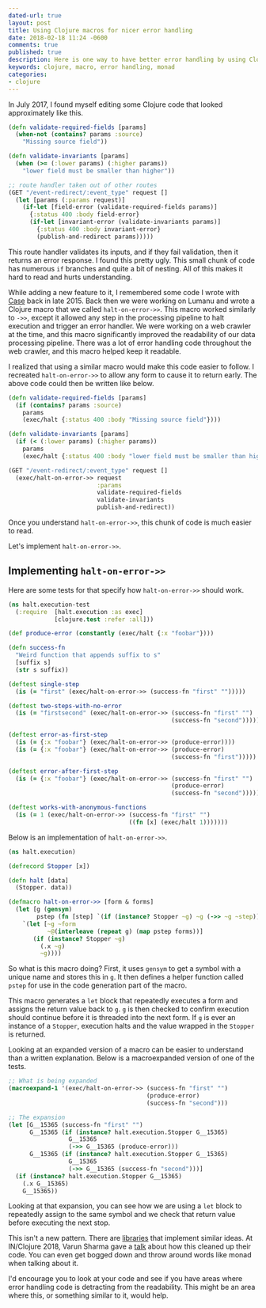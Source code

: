 ```yaml
---
dated-url: true
layout: post
title: Using Clojure macros for nicer error handling
date: 2018-02-18 11:24 -0600
comments: true
published: true
description: Here is one way to have better error handling by using Clojure macros
keywords: clojure, macro, error handling, monad
categories:
- clojure
---
```


In July 2017, I found myself editing some Clojure code that looked approximately like this.

```clojure
(defn validate-required-fields [params]
  (when-not (contains? params :source)
    "Missing source field"))

(defn validate-invariants [params]
  (when (>= (:lower params) (:higher params))
    "lower field must be smaller than higher"))

;; route handler taken out of other routes
(GET "/event-redirect/:event_type" request []
  (let [params (:params request)]
    (if-let [field-error (validate-required-fields params)]
      {:status 400 :body field-error}
      (if-let [invariant-error (validate-invariants params)]
        {:status 400 :body invariant-error}
        (publish-and-redirect params)))))
```

This route handler validates its inputs, and if they fail validation, then it returns an error response.
I found this pretty ugly.
This small chunk of code has numerous `if` branches and quite a bit of nesting.
All of this makes it hard to read and hurts understanding.

While adding a new feature to it, I remembered some code I wrote with [Case](https://github.com/snoe) back in late 2015.
Back then we were working on Lumanu and wrote a Clojure macro that we called `halt-on-error->>`.
This macro worked similarly to `->>`, except it allowed any step in the processing pipeline to halt execution and trigger an error handler.
We were working on a web crawler at the time, and this macro significantly improved the readability of our data processing pipeline.
There was a lot of error handling code throughout the web crawler, and this macro helped keep it readable.

I realized that using a similar macro would make this code easier to follow.
I recreated `halt-on-error->>` to allow any form to cause it to return early.
The above code could then be written like below.

```clojure
(defn validate-required-fields [params]
  (if (contains? params :source)
    params
    (exec/halt {:status 400 :body "Missing source field"})))

(defn validate-invariants [params]
  (if (< (:lower params) (:higher params))
    params
    (exec/halt {:status 400 :body "lower field must be smaller than higher"})))

(GET "/event-redirect/:event_type" request []
  (exec/halt-on-error->> request
                         :params
                         validate-required-fields
                         validate-invariants
                         publish-and-redirect))
```

Once you understand `halt-on-error->>`, this chunk of code is much easier to read.
    
Let's implement `halt-on-error->>`.

## Implementing `halt-on-error->>`

Here are some tests for that specify how `halt-on-error->>` should work.

```clojure
(ns halt.execution-test
  (:require  [halt.execution :as exec]
             [clojure.test :refer :all]))

(def produce-error (constantly (exec/halt {:x "foobar"})))

(defn success-fn
  "Weird function that appends suffix to s"
  [suffix s]
  (str s suffix))

(deftest single-step
  (is (= "first" (exec/halt-on-error->> (success-fn "first" "")))))

(deftest two-steps-with-no-error
  (is (= "firstsecond" (exec/halt-on-error->> (success-fn "first" "")
                                              (success-fn "second")))))

(deftest error-as-first-step
  (is (= {:x "foobar"} (exec/halt-on-error->> (produce-error))))
  (is (= {:x "foobar"} (exec/halt-on-error->> (produce-error)
                                              (success-fn "first")))))

(deftest error-after-first-step
  (is (= {:x "foobar"} (exec/halt-on-error->> (success-fn "first" "")
                                              (produce-error)
                                              (success-fn "second")))))

(deftest works-with-anonymous-functions
  (is (= 1 (exec/halt-on-error->> (success-fn "first" "")
                                  ((fn [x] (exec/halt 1)))))))
```

Below is an implementation of `halt-on-error->>`.

```clojure
(ns halt.execution)

(defrecord Stopper [x])

(defn halt [data]
  (Stopper. data))

(defmacro halt-on-error->> [form & forms]
  (let [g (gensym)
        pstep (fn [step] `(if (instance? Stopper ~g) ~g (->> ~g ~step)))]
    `(let [~g ~form
           ~@(interleave (repeat g) (map pstep forms))]
       (if (instance? Stopper ~g)
         (.x ~g)
         ~g))))
```

So what is this macro doing?
First, it uses `gensym` to get a symbol with a unique name and stores this in `g`.
It then defines a helper function called `pstep` for use in the code generation part of the macro.

This macro generates a `let` block that repeatedly executes a form and assigns the return value back to `g`.
`g` is then checked to confirm execution should continue before it is threaded into the next form.
If `g` is ever an instance of a `Stopper`, execution halts and the value wrapped in the `Stopper` is returned.

Looking at an expanded version of a macro can be easier to understand than a written explanation.
Below is a macroexpanded version of one of the tests.

```clojure
;; What is being expanded
(macroexpand-1 '(exec/halt-on-error->> (success-fn "first" "")
                                       (produce-error)
                                       (success-fn "second")))

;; The expansion
(let [G__15365 (success-fn "first" "")
      G__15365 (if (instance? halt.execution.Stopper G__15365)
                 G__15365
                 (->> G__15365 (produce-error)))
      G__15365 (if (instance? halt.execution.Stopper G__15365)
                 G__15365
                 (->> G__15365 (success-fn "second")))]
  (if (instance? halt.execution.Stopper G__15365)
    (.x G__15365)
    G__15365))
```

Looking at that expansion, you can see how we are using a `let` block to repeatedly assign to the same symbol and we check that return value before executing the next stop.

This isn't a new pattern.
There are [libraries](https://github.com/kumarshantanu/promenade) that implement similar ideas.
At IN/Clojure 2018, Varun Sharma gave a [talk](https://www.slideshare.net/VarunSharma143/elegant-errorhandling-for-a-more-civilized-age) about how this cleaned up their code.
You can even get bogged down and throw around words like monad when talking about it.

I'd encourage you to look at your code and see if you have areas where error handling code is detracting from the readability.
This might be an area where this, or something similar to it, would help.